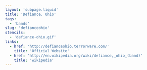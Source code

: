 ```yaml
---
layout: 'subpage.liquid'
title: 'Defiance, Ohio'
tags:
  - 'bands'
slug: 'defianceohio'
stencils:
  - 'defiance-ohio.gif'
links:
  - href: 'http://defianceohio.terrorware.com/'
    title: 'Official Website'
  - href: 'http://en.wikipedia.org/wiki/defiance,_ohio_(band)'
    title: 'wikipedia'
---
```

